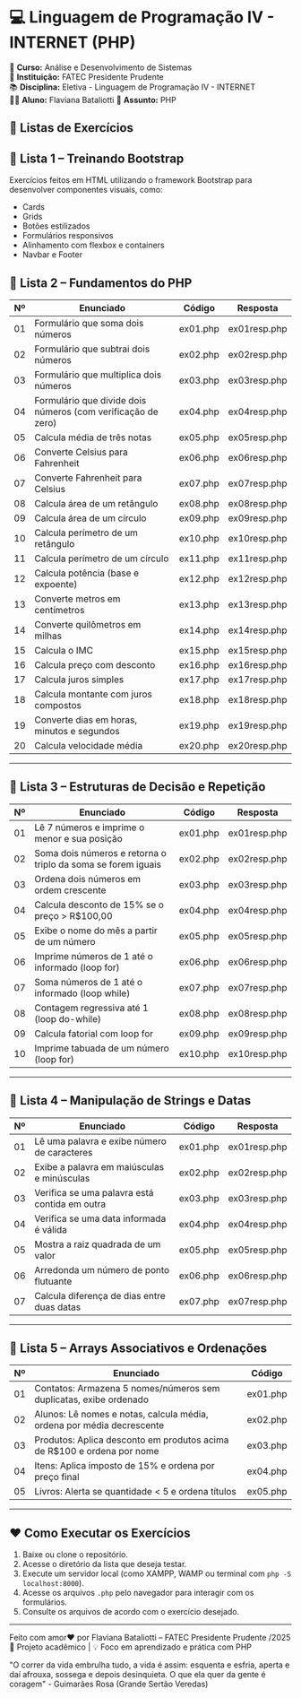 # 💻 Linguagem de Programação IV - INTERNET (PHP)

📌 **Curso:** Análise e Desenvolvimento de Sistemas  
🏫 **Instituição:** FATEC Presidente Prudente  
📚 **Disciplina:** Eletiva - Linguagem de Programação IV - INTERNET  
👨‍🎓 **Aluno:** Flaviana Bataliotti
🧠 **Assunto:** PHP



## 📝 Listas de Exercícios

## 🧩 Lista 1 – Treinando Bootstrap

Exercícios feitos em HTML utilizando o framework Bootstrap para desenvolver componentes visuais, como:
- Cards
- Grids
- Botões estilizados
- Formulários responsivos
- Alinhamento com flexbox e containers
- Navbar e Footer

## 📝 Lista 2 – Fundamentos do PHP

| Nº  | Enunciado                                                                 | Código        | Resposta      |
|-----|---------------------------------------------------------------------------|---------------|----------------|
| 01  | Formulário que soma dois números                                          | ex01.php      | ex01resp.php   |
| 02  | Formulário que subtrai dois números                                       | ex02.php      | ex02resp.php   |
| 03  | Formulário que multiplica dois números                                    | ex03.php      | ex03resp.php   |
| 04  | Formulário que divide dois números (com verificação de zero)             | ex04.php      | ex04resp.php   |
| 05  | Calcula média de três notas                                               | ex05.php      | ex05resp.php   |
| 06  | Converte Celsius para Fahrenheit                                          | ex06.php      | ex06resp.php   |
| 07  | Converte Fahrenheit para Celsius                                          | ex07.php      | ex07resp.php   |
| 08  | Calcula área de um retângulo                                              | ex08.php      | ex08resp.php   |
| 09  | Calcula área de um círculo                                                | ex09.php      | ex09resp.php   |
| 10  | Calcula perímetro de um retângulo                                         | ex10.php      | ex10resp.php   |
| 11  | Calcula perímetro de um círculo                                           | ex11.php      | ex11resp.php   |
| 12  | Calcula potência (base e expoente)                                        | ex12.php      | ex12resp.php   |
| 13  | Converte metros em centímetros                                            | ex13.php      | ex13resp.php   |
| 14  | Converte quilômetros em milhas                                            | ex14.php      | ex14resp.php   |
| 15  | Calcula o IMC                                                             | ex15.php      | ex15resp.php   |
| 16  | Calcula preço com desconto                                                | ex16.php      | ex16resp.php   |
| 17  | Calcula juros simples                                                     | ex17.php      | ex17resp.php   |
| 18  | Calcula montante com juros compostos                                      | ex18.php      | ex18resp.php   |
| 19  | Converte dias em horas, minutos e segundos                                | ex19.php      | ex19resp.php   |
| 20  | Calcula velocidade média                                                  | ex20.php      | ex20resp.php   |

---

## 📝 Lista 3 – Estruturas de Decisão e Repetição

| Nº  | Enunciado                                                                 | Código        | Resposta      |
|-----|---------------------------------------------------------------------------|---------------|----------------|
| 01  | Lê 7 números e imprime o menor e sua posição                             | ex01.php      | ex01resp.php   |
| 02  | Soma dois números e retorna o triplo da soma se forem iguais             | ex02.php      | ex02resp.php   |
| 03  | Ordena dois números em ordem crescente                                   | ex03.php      | ex03resp.php   |
| 04  | Calcula desconto de 15% se o preço > R$100,00                            | ex04.php      | ex04resp.php   |
| 05  | Exibe o nome do mês a partir de um número                                | ex05.php      | ex05resp.php   |
| 06  | Imprime números de 1 até o informado (loop for)                          | ex06.php      | ex06resp.php   |
| 07  | Soma números de 1 até o informado (loop while)                           | ex07.php      | ex07resp.php   |
| 08  | Contagem regressiva até 1 (loop do-while)                                | ex08.php      | ex08resp.php   |
| 09  | Calcula fatorial com loop for                                            | ex09.php      | ex09resp.php   |
| 10  | Imprime tabuada de um número (loop for)                                  | ex10.php      | ex10resp.php   |

---

## 📝 Lista 4 – Manipulação de Strings e Datas

| Nº  | Enunciado                                                                 | Código        | Resposta      |
|-----|---------------------------------------------------------------------------|---------------|----------------|
| 01  | Lê uma palavra e exibe número de caracteres                              | ex01.php      | ex01resp.php   |
| 02  | Exibe a palavra em maiúsculas e minúsculas                               | ex02.php      | ex02resp.php   |
| 03  | Verifica se uma palavra está contida em outra                            | ex03.php      | ex03resp.php   |
| 04  | Verifica se uma data informada é válida                                  | ex04.php      | ex04resp.php   |
| 05  | Mostra a raiz quadrada de um valor                                       | ex05.php      | ex05resp.php   |
| 06  | Arredonda um número de ponto flutuante                                   | ex06.php      | ex06resp.php   |
| 07  | Calcula diferença de dias entre duas datas                               | ex07.php      | ex07resp.php   |

---

## 📝 Lista 5 – Arrays Associativos e Ordenações

| Nº  | Enunciado                                                                 | Código        |
|-----|---------------------------------------------------------------------------|---------------|
| 01  | Contatos: Armazena 5 nomes/números sem duplicatas, exibe ordenado        | ex01.php      |
| 02  | Alunos: Lê nomes e notas, calcula média, ordena por média decrescente    | ex02.php      |
| 03  | Produtos: Aplica desconto em produtos acima de R$100 e ordena por nome   | ex03.php      |
| 04  | Itens: Aplica imposto de 15% e ordena por preço final                    | ex04.php      |
| 05  | Livros: Alerta se quantidade < 5 e ordena títulos                       | ex05.php      |

---

## ❤️ Como Executar os Exercícios

1. Baixe ou clone o repositório.
2. Acesse o diretório da lista que deseja testar.
3. Execute um servidor local (como XAMPP, WAMP ou terminal com `php -S localhost:8000`).
4. Acesse os arquivos `.php` pelo navegador para interagir com os formulários.
5. Consulte os arquivos de acordo com o exercício desejado.

---

Feito com amor❤️ por Flaviana Bataliotti – FATEC Presidente Prudente /2025
📅 Projeto acadêmico | 💡 Foco em aprendizado e prática com PHP

"O correr da vida embrulha tudo, a vida é assim: esquenta e esfria, aperta e daí afrouxa, sossega e depois desinquieta. O que ela quer da gente é coragem" - Guimarães Rosa (Grande Sertão Veredas)